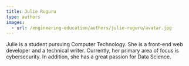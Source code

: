 ```yaml
---
title: Julie Ruguru
type: authors
images:
  - url: /engineering-education/authors/julie-ruguru/avatar.jpg 
---
```

Julie is a student pursuing Computer Technology. She is a front-end web developer and a technical writer. Currently, her primary area of focus is cybersecurity. In addition, she has a great passion for Data Science.